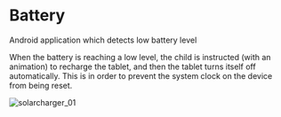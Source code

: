 # Battery

Android application which detects low battery level

When the battery is reaching a low level, the child is instructed (with an animation) to recharge the tablet, and then the tablet turns itself off automatically. This is in order to prevent the system clock on the device from being reset.

![solarcharger_01](https://cloud.githubusercontent.com/assets/1451036/19849049/033ac0cc-9f62-11e6-8c69-6824f2de14d3.gif)
